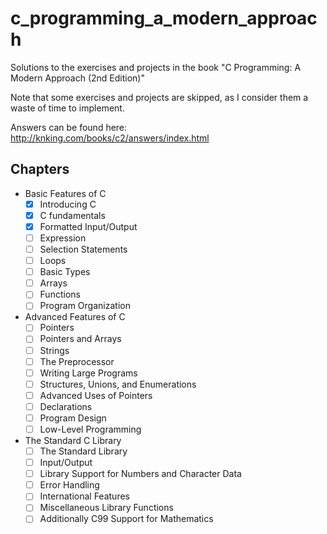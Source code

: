 # c_programming_a_modern_approach

Solutions to the exercises and projects in the book "C Programming: A Modern Approach (2nd Edition)"

Note that some exercises and projects are skipped, as I consider them a waste of time to implement.

Answers can be found here: http://knking.com/books/c2/answers/index.html

## Chapters

- Basic Features of C
  - [X] Introducing C
  - [X] C fundamentals
  - [X] Formatted Input/Output
  - [ ] Expression
  - [ ] Selection Statements
  - [ ] Loops
  - [ ] Basic Types
  - [ ] Arrays
  - [ ] Functions
  - [ ] Program Organization
- Advanced Features of C
  - [ ] Pointers
  - [ ] Pointers and Arrays
  - [ ] Strings
  - [ ] The Preprocessor
  - [ ] Writing Large Programs
  - [ ] Structures, Unions, and Enumerations
  - [ ] Advanced Uses of Pointers
  - [ ] Declarations
  - [ ] Program Design
  - [ ] Low-Level Programming
- The Standard C Library
  - [ ] The Standard Library
  - [ ] Input/Output
  - [ ] Library Support for Numbers and Character Data
  - [ ] Error Handling
  - [ ] International Features
  - [ ] Miscellaneous Library Functions
  - [ ] Additionally C99 Support for Mathematics
